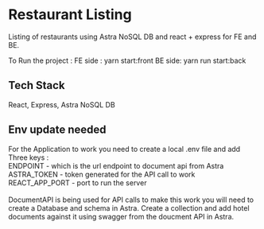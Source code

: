 # Restaurant Listing

Listing of restaurants using Astra NoSQL DB and react + express for FE and BE.

To Run the project  : 
FE side : yarn start:front
BE side: yarn run start:back
## Tech Stack
React,
Express,
Astra NoSQL DB 

## Env update needed
For the Application to work you need to create a local .env file and add Three keys :
<br />
ENDPOINT - which is the url endpoint to document api from Astra
<br />
ASTRA_TOKEN - token generated for the API call to work
<br />
REACT_APP_PORT - port to run the server
<br />
<br />
DocumentAPI is being used for API calls to make this work you will need to create a Database and schema in Astra. Create a collection and add hotel documents against it using swagger from the doucment API in Astra.
